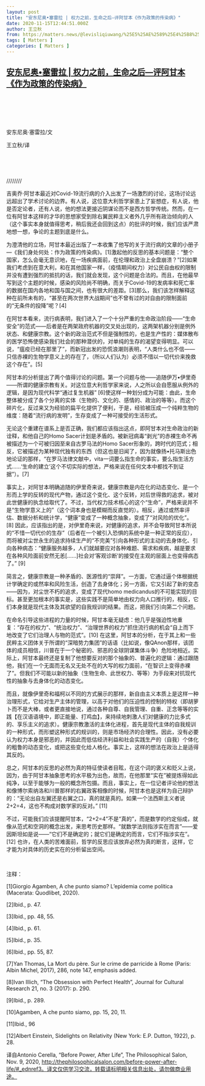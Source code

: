 ```yaml
---
layout: post
title: "安东尼奥•塞雷拉 | 权力之前，生命之后—评阿甘本《作为政策的传染病》"
date: 2020-11-15T12:44:51.000Z
author: 王立秋
from: https://matters.news/@levisliqiuwang/%25E5%25AE%2589%25E4%25B8%259C%25E5%25B0%25BC%25E5%25A5%25A5-%25E5%25A1%259E%25E9%259B%25B7%25E6%258B%2589-%25E6%259D%2583%25E5%258A%259B%25E4%25B9%258B%25E5%2589%258D-%25E7%2594%259F%25E5%2591%25BD%25E4%25B9%258B%25E5%2590%258E-%25E8%25AF%2584%25E9%2598%25BF%25E7%2594%2598%25E6%259C%25AC-%25E4%25BD%259C%25E4%25B8%25BA%25E6%2594%25BF%25E7%25AD%2596%25E7%259A%2584%25E4%25BC%25A0%25E6%259F%2593%25E7%2597%2585-bafyreifl6f5vbrljbpbbusfpef7e55vrxv7g26jmh2ssubamrmp2chwdnu
tags: [ Matters ]
categories: [ Matters ]
---
```

<!--1605444291000-->
[安东尼奥•塞雷拉 | 权力之前，生命之后—评阿甘本《作为政策的传染病》](https://matters.news/@levisliqiuwang/%25E5%25AE%2589%25E4%25B8%259C%25E5%25B0%25BC%25E5%25A5%25A5-%25E5%25A1%259E%25E9%259B%25B7%25E6%258B%2589-%25E6%259D%2583%25E5%258A%259B%25E4%25B9%258B%25E5%2589%258D-%25E7%2594%259F%25E5%2591%25BD%25E4%25B9%258B%25E5%2590%258E-%25E8%25AF%2584%25E9%2598%25BF%25E7%2594%2598%25E6%259C%25AC-%25E4%25BD%259C%25E4%25B8%25BA%25E6%2594%25BF%25E7%25AD%2596%25E7%259A%2584%25E4%25BC%25A0%25E6%259F%2593%25E7%2597%2585-bafyreifl6f5vbrljbpbbusfpef7e55vrxv7g26jmh2ssubamrmp2chwdnu)
------

<div>
<h2><br></h2><p><br></p><p>安东尼奥·塞雷拉/文</p><p>王立秋/译</p><p><br></p><p><br></p><p>////////</p><p>吉奥乔·阿甘本最近对Covid-19流行病的介入出发了一场激烈的讨论，这场讨论远远超出了学术讨论的边界。有人说，这位意大利哲学家患上了妄想症，有人说，他是否定论者，还有人说，他的想法更接近阴谋论而不是西方哲学传统。然而，在一位有阿甘本这样的才华的思想家受到除右翼民粹主义者外几乎所有政治倾向的人（这个事实本身就值得思考，稍后我还会回到这点）的批评的时候，我们应该严肃地想一想，争论的主题到底是什么。</p><p>为澄清他的立场，阿甘本最近出版了一本收集了他写的关于流行病的文章的小册子—《我们身处何处：作为政策的传染病》。[1]激起他的反思的基本问题是：“整个国家，怎么会毫无意识地，在一场疾病面前，在伦理和政治上全盘崩溃？”[2]如果我们考虑到在意大利，和在其他国家一样，（疫情期间权力）对公民自由权的限制并没有遭到强烈的抵抗的话，我们就会发现，这个问题是合法的。而且，在他最早写到这个主题的时候，感染的风险尚不明确，而关于Covid-19的发病率和死亡率的数据在国内各地和国与国之间，也有很大的差距。[3]那么，我们该怎样解释这种在前所未有的，“甚至在两次世界大战期间”也不曾有过的对自由的限制面前的“无条件的投降”呢？[4]</p><p>在阿甘本看来，流行病表明，我们进入了一个十分严重的生命政治阶段——“生命安全”的范式——后者是在两架政府机器的交叉处出现的，这两架机器分别是例外状态、和健康宗教。这个新的政治范式不但是强制性的，也是生产性的：媒体散布的医学恐怖使感染我们社会的那种潜伏的，对单纯的生存的渴望变得明显。可以说，“瘟疫已经在那里了”，而新冠出发的恐慌浪潮则表明，“人类什么也不信——只信赤裸的生物学意义上的存在了，（所以人们认为）必须不惜以一切代价来挽救这个存在”。[5]</p><p>阿甘本的分析提出了两个值得讨论的问题。第一个问题与他——追随伊万•伊里奇——所谓的健康宗教有关。对这位意大利哲学家来说，人之所以会自愿服从例外的逻辑，是因为现代科学“通过复生机器” [6]使这样一种划分成为可能：由此，生命整体被分成了各个分离的实体（生物的、文化的、感情的、政治的等等）。而这个碎片化，反过来又为经验的扁平化提供了便利，于是，经验被压成一个纯粹生物的维度：随着“流行病的发明”，生存变成了一种可接受的生活形式。</p><p>无论这个重建在谱系上是否正确，我们都应该指出这点，即阿甘本对生命政治的新诠释，和他自己的Homo Sacer计划是矛盾的。被新冠病毒“剥光”的赤裸生命不再被描述为一个可被归因至来自古罗马法的Homo Sacer形象的，跨时代的范式；相反，它被描述为某种现代独有的东西（但这也是旧闻了，因为就像扬•托马斯出色地论证的那样，“在罗马法律文献中，vita一词要么指生命的事实，要么指生活方式……‘生命的建立’这个不切实际的想法，严格来说在任何文本中都找不到证据”）。[7]</p><p>事实上，对阿甘本明确追随的伊里奇来说，健康宗教是内在化的动态变化、是一个形而上学的反转的现代产物，通过这个变化、这个反转，对后世得救的追求，被对此世健康的执念给取代了。不过，当代权力技术核心的这个“生命”，严格来说并不是“生物学意义上的”（这个词本身也是模糊而反直觉的）。相反，通过或然率评估、数据分析和统计学，“健康”变成了一种概念抽象，变成了“对风险的优化”。[8] 因此，应该指出的是，对伊里奇来说，对健康的追求，并不会导致阿甘本所说的“不惜一切代价的生存”（后者在一个被引入恐惧的系统中是一种正常的反应），而将被对尘世永生的追求持续生产的“不完美”引向各种形式的主动的去身体化、引向各种病态：“健康服务越多，人们就越要应对各种难题、需求和疾病，越是要求在各种风险面前安然无恙[……]社会对‘客观诊断’的接受在主观的层面上也变得病态了。” [9]</p><p>简言之，健康宗教是一种矛盾的、医源性的“崇拜”。一方面，它通过逼个体根据统计学确定的或然率和风险生活，创造了去身体化；另一方面，它又引起了新的变态——因为，对尘世不朽的追求，变成了现代homo medicandus的不可能实现的目标。甚至更加根本的事实是，这些实践不是简单地由权力向人口推行的，相反，它们本身就是现代主体及其欲望的自我规训的结果。而这，把我们引向第二个问题。</p><p>在命名引导这些进程的力量的时候，阿甘本毫无疑虑：他几乎是强迫性地重复：“存在的权力”、“统治权力”、“治理世界的权力”抓住流行病的机会“自上而下地改变了它们治理人与物的范式”。[10] 在这里，阿甘本的分析，在于其上和一些民粹主义团体关于所谓的“深暗势力集团”的话语（比如说，像QAnon那样，该团体的成员相信，川普在于一个秘密的、邪恶的全球阴谋集体斗争）危险地相近。实际上，阿甘本最终还是复制了他想要反对的那个抽象的、普遍化的逻辑：通过跟随他，我们在一个无面而无名又无处不在的大写的权力面前，“在智识上变得赤裸了”。但我们不可能以新的抽象（生物生命、此世权力、等等）为手段来对抗现代性的抽象与去身体化的动态变化。</p><p>而且，就像伊里奇和福柯以不同的方式展示的那样，新自由主义本质上是这样一种治理形式，它给对生产主体的管理，以高于对他们的压迫性的控制的特权（即胡萝卜而不是大棒，或者更直接地说，通过各种自尊、自我管理、自重、正念等等的实践【在汉语语境中，即正能量、打鸡血】，来持续地刺激人们对健康的力比多式的、享乐主义的追求）。健康宗教激活的主体化进程，首先是现代主体的自我规训的一种形式，而形塑这种形式的规训的，则是市场经济的合理性。因此，没有必要认为权力本身是邪恶的，并因此而低估经济利益和社会实践生产的（自我）个体化的粗鲁的动态变化，或把这些变化给人格化。事实上，这样的想法在政治上是适得其反的。</p><p>总之，阿甘本的反思的必然为真的特征使读者目眩，在这个词的褒义和贬义上说，因为，由于阿甘本抽象思考的水平极为出色，故而，在他那里“实在”被提炼得如此纯净，以至于能够为一般的概念所包摄。而且，事实上，在一位记者评论他的想法和像博尔索纳洛和川普那样的右翼政客相像的时候，阿甘本也是这样为自己辩护的：“无论出自左翼还是右翼之口，真的就是真的。如果一个法西斯主义者说2+2=4，这也不构成对数学家的反对。” [11]</p><p>不过，可能我们应该提醒阿甘本，“2+2=4”不是“真的”，而是数学的约定俗成，就像从范式和空洞的概念出发，来思考历史那样。“就数学法则指涉实在而言”——爱因斯坦如是说——“它们不是确定的；就它们是确定的而言，它们不指涉实在”。[12] 也许，在人类的苦难面前，哲学的反思应该放弃必然为真的断言，这样，它才能为对具体的历史实在的分析留出空间。</p><p><br></p><p>注释：</p><p>[1]Giorgio Agamben, A che punto siamo? L’epidemia come politica (Macerata: Quodlibet, 2020).</p><p>[2]Ibid., p. 47.</p><p>[3]Ibid., pp. 48, 55.</p><p>[4]Ibid., p. 61.</p><p>[5]Ibid., p. 35.</p><p>[6]Ibid., pp. 55, 87.</p><p>[7]Yan Thomas, La Mort du père. Sur le crime de parricide à Rome (Paris: Albin Michel, 2017), 286, note 147, emphasis added.</p><p>[8]Ivan Illich, “The Obsession with Perfect Health”, Journal for Cultural Research 21, no. 3 (2017): p. 290.</p><p>[9]Ibid., p. 289.</p><p>[10]Agamben, A che punto siamo, pp. 15, 20, 11.</p><p>[11]Ibid., 96</p><p>[12]Albert Einstein, Sidelights on Relativity (New York: E.P. Dutton, 1922), p. 28.</p><p>译自Antonio Cerella, “Before Power, After Life”, The Philosophical Salon, Nov. 9, 2020, <a href="http://thephilosophicalsalon.com/before-power-after-life/#_ednref3%E3%80%82%E8%AF%91%E6%96%87%E4%BB%85%E4%BE%9B%E5%AD%A6%E4%B9%A0%E4%BA%A4%E6%B5%81%EF%BC%8C%E8%BD%AC%E8%BD%BD%E8%AF%B7%E6%A0%87%E6%98%8E%E7%9B%B8%E5%85%B3%E4%BF%A1%E6%81%AF%E5%87%BA%E5%A4%84%EF%BC%8C%E8%AF%B7%E5%8B%BF%E5%81%9A%E5%95%86%E4%B8%9A%E7%94%A8%E9%80%94%E3%80%82" target="_blank">http://thephilosophicalsalon.com/before-power-after-life/#_ednref3。译文仅供学习交流，转载请标明相关信息出处，请勿做商业用途。</a></p><p><br></p>
</div>
